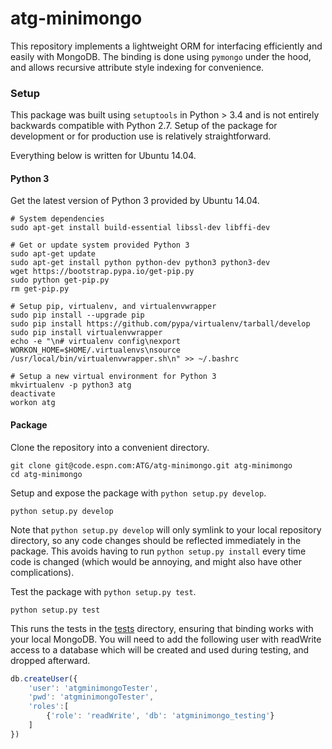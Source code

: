 atg-minimongo
=============

This repository implements a lightweight ORM for interfacing efficiently and easily with MongoDB. The binding is done using `pymongo` under the hood, and allows recursive attribute style indexing for convenience.

### Setup ###

This package was built using `setuptools` in Python > 3.4 and is not entirely backwards compatible with Python 2.7. Setup of the package for development or for production use is relatively straightforward.

Everything below is written for Ubuntu 14.04.

#### Python 3 ####

Get the latest version of Python 3 provided by Ubuntu 14.04.

```
# System dependencies
sudo apt-get install build-essential libssl-dev libffi-dev

# Get or update system provided Python 3
sudo apt-get update
sudo apt-get install python python-dev python3 python3-dev
wget https://bootstrap.pypa.io/get-pip.py
sudo python get-pip.py
rm get-pip.py

# Setup pip, virtualenv, and virtualenvwrapper
sudo pip install --upgrade pip
sudo pip install https://github.com/pypa/virtualenv/tarball/develop
sudo pip install virtualenvwrapper
echo -e "\n# virtualenv config\nexport WORKON_HOME=$HOME/.virtualenvs\nsource /usr/local/bin/virtualenvwrapper.sh\n" >> ~/.bashrc

# Setup a new virtual environment for Python 3
mkvirtualenv -p python3 atg
deactivate
workon atg
```

#### Package ####

Clone the repository into a convenient directory.
```
git clone git@code.espn.com:ATG/atg-minimongo.git atg-minimongo
cd atg-minimongo
```

Setup and expose the package with `python setup.py develop`.

```
python setup.py develop
```

Note that `python setup.py develop` will only symlink to your local repository directory, so any code changes should be reflected immediately in the package. This avoids having to run `python setup.py install` every time code is changed (which would be annoying, and might also have other complications).

Test the package with `python setup.py test`.

```
python setup.py test
```

This runs the tests in the [tests](./tests) directory, ensuring that binding works with your local MongoDB. You will need to add the following user with readWrite access to a database which will be created and used during testing, and dropped afterward.

```js
db.createUser({
    'user': 'atgminimongoTester',
    'pwd': 'atgminimongoTester',
    'roles':[
        {'role': 'readWrite', 'db': 'atgminimongo_testing'}
    ]
})
```
